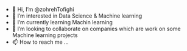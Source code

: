 - 👋 Hi, I’m @zohrehTofighi
- 👀 I’m interested in Data Science & Machine learning
- 🌱 I’m currently learning Machin learning
- 💞️ I’m looking to collaborate on companies which are work on some Machine learning projects  
- 📫 How to reach me ...

<!---
zohrehTofighi/zohrehTofighi is a ✨ special ✨ repository because its `README.md` (this file) appears on your GitHub profile.
You can click the Preview link to take a look at your changes.
--->
